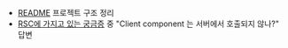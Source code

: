 - [README](../3.Resource/waku/README.md) 프로젝트 구조 정리
- [RSC에 가지고 있는 궁금증](../3.Resource/Server%20Component/RSC에%20가지고%20있는%20궁금증.md) 중 "Client component 는 서버에서 호출되지 않나?" 답변